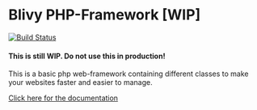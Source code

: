 # Blivy PHP-Framework [WIP]

[![Build Status](https://travis-ci.org/JanFoerste/blivy.svg?branch=master)](https://travis-ci.org/JanFoerste/blivy)

#### This is still WIP. Do not use this in production!

This is a basic php web-framework containing different classes to make your websites faster and easier to manage.

[Click here for the documentation](https://github.com/JanFoerste/blivy/wiki)

